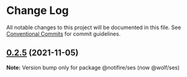 # Change Log

All notable changes to this project will be documented in this file.
See [Conventional Commits](https://conventionalcommits.org) for commit guidelines.

## [0.2.5](https://github.com/wolfhq/wolf/compare/v0.2.4...v0.2.5) (2021-11-05)

**Note:** Version bump only for package @notifire/ses (now @wolf/ses)
